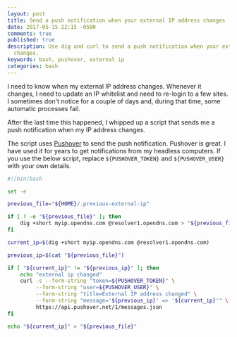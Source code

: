 ```yaml
---
layout: post
title: Send a push notification when your external IP address changes
date: 2017-05-15 22:15 -0500
comments: true
published: true
description: Use dig and curl to send a push notification when your external IP address
  changes.
keywords: bash, pushover, external ip
categories: bash
---
```


I need to know when my external IP address changes. Whenever it changes, I need to update an IP whitelist and need to re-login to a few sites. I sometimes don't notice for a couple of days and, during that time, some automatic processes fail.

After the last time this happened, I whipped up a script that sends me a push notification when my IP address changes.

The script uses [Pushover](https://pushover.net/) to send the push notification. Pushover is great. I have used it for years to get notifications from my headless computers. If you use the below script, replace `${PUSHOVER_TOKEN}` and `${PUSHOVER_USER}` with your own details.

```bash
#!/bin/bash

set -e

previous_file="${HOME}/.previous-external-ip"

if [ ! -e "${previous_file}" ]; then
    dig +short myip.opendns.com @resolver1.opendns.com > "${previous_file}"
fi

current_ip=$(dig +short myip.opendns.com @resolver1.opendns.com)

previous_ip=$(cat "${previous_file}")

if [ "${current_ip}" != "${previous_ip}" ]; then
    echo "external ip changed"
    curl -s --form-string "token=${PUSHOVER_TOKEN}" \
         --form-string "user=${PUSHOVER_USER}" \
         --form-string "title=External IP address changed" \
         --form-string "message='${previous_ip}' => '${current_ip}'" \
         https://api.pushover.net/1/messages.json
fi

echo "${current_ip}" > "${previous_file}"
```
